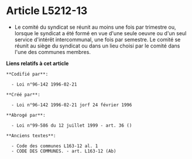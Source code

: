 # Article L5212-13

- Le comité du syndicat se réunit au moins une fois par trimestre ou, lorsque le syndicat a été formé en vue d'une seule
oeuvre ou d'un seul service d'intérêt intercommunal, une fois par semestre. Le comité se réunit au siège du syndicat ou dans
un lieu choisi par le comité dans l'une des communes membres.

**Liens relatifs à cet article**

	**Codifié par**:

	  - Loi n°96-142 1996-02-21

	**Créé par**:

	  - Loi n°96-142 1996-02-21 jorf 24 février 1996

	**Abrogé par**:

	  - Loi n°99-586 du 12 juillet 1999 - art. 36 ()

	**Anciens textes**:

	  - Code des communes L163-12 al. 1
	  - CODE DES COMMUNES. - art. L163-12 (Ab)
